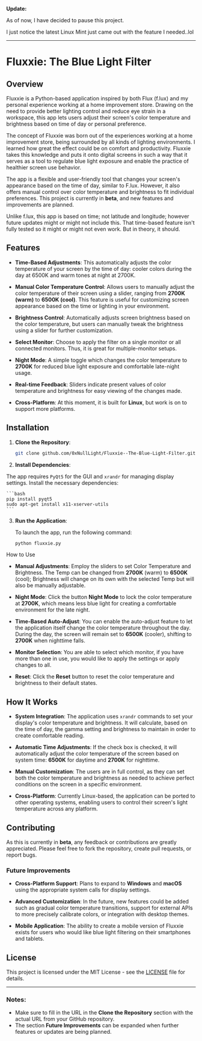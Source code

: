 **Update:**

As of now, I have decided to pause this project.

I just notice the latest Linux Mint just came out with the feature I needed..lol

---

# Fluxxie: The Blue Light Filter

## Overview

Fluxxie is a Python-based application inspired by both Flux (f.lux) and my personal experience working at a home improvement store. Drawing on the need to provide better lighting control and reduce eye strain in a workspace, this app lets users adjust their screen's color temperature and brightness based on time of day or personal preference.

The concept of Fluxxie was born out of the experiences working at a home improvement store, being surrounded by all kinds of lighting environments. I learned how great the effect could be on comfort and productivity. Fluxxie takes this knowledge and puts it onto digital screens in such a way that it serves as a tool to regulate blue light exposure and enable the practice of healthier screen use behavior.

The app is a flexible and user-friendly tool that changes your screen's appearance based on the time of day, similar to F.lux. However, it also offers manual control over color temperature and brightness to fit individual preferences. This project is currently in **beta**, and new features and improvements are planned.

Unlike f.lux, this app is based on time; not latitude and longitude; however future updates might or might not include this. That time-based feature isn't fully tested so it might or might not even work. But in theory, it should.

## Features

- **Time-Based Adjustments**: This automatically adjusts the color temperature of your screen by the time of day: cooler colors during the day at 6500K and warm tones at night at 2700K.
- **Manual Color Temperature Control**: Allows users to manually adjust the color temperature of their screen using a slider, ranging from **2700K (warm)** to **6500K (cool)**. This feature is useful for customizing screen appearance based on the time or lighting in your environment.

- **Brightness Control**: Automatically adjusts screen brightness based on the color temperature, but users can manually tweak the brightness using a slider for further customization.

- **Select Monitor**: Choose to apply the filter on a single monitor or all connected monitors. Thus, it is great for multiple-monitor setups.

- **Night Mode**: A simple toggle which changes the color temperature to **2700K** for reduced blue light exposure and comfortable late-night usage.

- **Real-time Feedback**: Sliders indicate present values of color temperature and brightness for easy viewing of the changes made.
- **Cross-Platform**: At this moment, it is built for **Linux**, but work is on to support more platforms.
## Installation

1. **Clone the Repository**:

    ```bash
    git clone github.com/0xNullLight/Fluxxie--The-Blue-Light-Filter.git
    ```

2. **Install Dependencies**:

The app requires `PyQt5` for the GUI and `xrandr` for managing display settings. Install the necessary dependencies:

    ```bash
    pip install pyqt5
    sudo apt-get install x11-xserver-utils
    ```

3. **Run the Application**:

    To launch the app, run the following command:

    ```bash
    python fluxxie.py
    ```

How to Use

- **Manual Adjustments**: Employ the sliders to set Color Temperature and Brightness. The Temp can be changed from **2700K** (warm) to **6500K** (cool); Brightness will change on its own with the selected Temp but will also be manually adjustable.

- **Night Mode**: Click the button **Night Mode** to lock the color temperature at **2700K**, which means less blue light for creating a comfortable environment for the late night.

- **Time-Based Auto-Adjust**: You can enable the auto-adjust feature to let the application itself change the color temperature throughout the day. During the day, the screen will remain set to **6500K** (cooler), shifting to **2700K** when nighttime falls.

- **Monitor Selection**: You are able to select which monitor, if you have more than one in use, you would like to apply the settings or apply changes to all.

- **Reset**: Click the **Reset** button to reset the color temperature and brightness to their default states.

## How It Works

- **System Integration**: The application uses `xrandr` commands to set your display's color temperature and brightness. It will calculate, based on the time of day, the gamma setting and brightness to maintain in order to create comfortable reading.

- **Automatic Time Adjustments**: If the check box is checked, it will automatically adjust the color temperature of the screen based on system time: **6500K** for daytime and **2700K** for nighttime.

- **Manual Customization**: The users are in full control, as they can set both the color temperature and brightness as needed to achieve perfect conditions on the screen in a specific environment.

- **Cross-Platform**: Currently Linux-based, the application can be ported to other operating systems, enabling users to control their screen's light temperature across any platform.

## Contributing

As this is currently in **beta**, any feedback or contributions are greatly appreciated. Please feel free to fork the repository, create pull requests, or report bugs.

### Future Improvements

- **Cross-Platform Support**: Plans to expand to **Windows** and **macOS** using the appropriate system calls for display settings.

- **Advanced Customization**: In the future, new features could be added such as gradual color temperature transitions, support for external APIs to more precisely calibrate colors, or integration with desktop themes.

- **Mobile Application**: The ability to create a mobile version of Fluxxie exists for users who would like blue light filtering on their smartphones and tablets.

## License

This project is licensed under the MIT License - see the [LICENSE](LICENSE) file for details.

---
### Notes:
- Make sure to fill in the URL in the **Clone the Repository** section with the actual URL from your GitHub repository.
- The section **Future Improvements** can be expanded when further features or updates are being planned.
